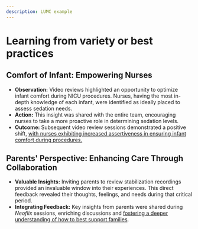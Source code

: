 ```yaml
---
description: LUMC example
---
```


# Learning from variety or best practices

## **Comfort of Infant: Empowering Nurses**

* **Observation:** Video reviews highlighted an opportunity to optimize infant comfort during NICU procedures. Nurses, having the most in-depth knowledge of each infant, were identified as ideally placed to assess sedation needs.
* **Action:** This insight was shared with the entire team, encouraging nurses to take a more proactive role in determining sedation levels.
* **Outcome:** Subsequent video review sessions demonstrated a positive shift, [with nurses exhibiting increased assertiveness in ensuring infant comfort during procedures.](https://app.gitbook.com/s/MdMcavmFWyJ3gxr9PXYq/summaries-articles/4.-record-reflect-and-refine)

## **Parents' Perspective: Enhancing Care Through Collaboration**

* **Valuable Insights:** Inviting parents to review stabilization recordings provided an invaluable window into their experiences. This direct feedback revealed their thoughts, feelings, and needs during that critical period.
* **Integrating Feedback:** Key insights from parents were shared during _Neoflix_ sessions, enriching discussions and [fostering a deeper understanding of how to best support families](https://app.gitbook.com/s/MdMcavmFWyJ3gxr9PXYq/summaries-articles/4.-record-reflect-and-refine).
